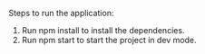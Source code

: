 Steps to run the application:

1. Run npm install to install the dependencies.
2. Run npm start to start the project in dev mode.
